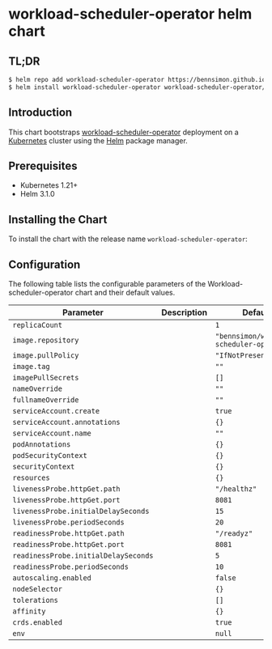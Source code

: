 workload-scheduler-operator helm chart
===========



## TL;DR

```bash
$ helm repo add workload-scheduler-operator https://bennsimon.github.io/workload-scheduler-operator/
$ helm install workload-scheduler-operator workload-scheduler-operator/workload-scheduler-operator
```

## Introduction

This chart bootstraps  [workload-scheduler-operator](https://github.com/bennsimon/workload-scheduler-operator) deployment on a [Kubernetes](http://kubernetes.io) cluster using the [Helm](https://helm.sh) package manager.

## Prerequisites

- Kubernetes 1.21+
- Helm 3.1.0

## Installing the Chart

To install the chart with the release name `workload-scheduler-operator`:

## Configuration

The following table lists the configurable parameters of the Workload-scheduler-operator chart and their default values.

| Parameter                            | Description | Default                                   |
|--------------------------------------|-------------|-------------------------------------------|
| `replicaCount`                       |             | `1`                                       |
| `image.repository`                   |             | `"bennsimon/workload-scheduler-operator"` |
| `image.pullPolicy`                   |             | `"IfNotPresent"`                          |
| `image.tag`                          |             | `""`                                      |
| `imagePullSecrets`                   |             | `[]`                                      |
| `nameOverride`                       |             | `""`                                      |
| `fullnameOverride`                   |             | `""`                                      |
| `serviceAccount.create`              |             | `true`                                    |
| `serviceAccount.annotations`         |             | `{}`                                      |
| `serviceAccount.name`                |             | `""`                                      |
| `podAnnotations`                     |             | `{}`                                      |
| `podSecurityContext`                 |             | `{}`                                      |
| `securityContext`                    |             | `{}`                                      |
| `resources`                          |             | `{}`                                      |
| `livenessProbe.httpGet.path`         |             | `"/healthz"`                              |
| `livenessProbe.httpGet.port`         |             | `8081`                                    |
| `livenessProbe.initialDelaySeconds`  |             | `15`                                      |
| `livenessProbe.periodSeconds`        |             | `20`                                      |
| `readinessProbe.httpGet.path`        |             | `"/readyz"`                               |
| `readinessProbe.httpGet.port`        |             | `8081`                                    |
| `readinessProbe.initialDelaySeconds` |             | `5`                                       |
| `readinessProbe.periodSeconds`       |             | `10`                                      |
| `autoscaling.enabled`                |             | `false`                                   |
| `nodeSelector`                       |             | `{}`                                      |
| `tolerations`                        |             | `[]`                                      |
| `affinity`                           |             | `{}`                                      |
| `crds.enabled`                       |             | `true`                                    |
| `env`                                |             | `null`                                    |
